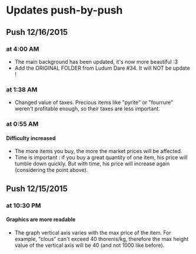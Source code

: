 # Updates push-by-push

## Push 12/16/2015

### at 4:00 AM
* The main background has been updated, it's now more beautiful :3
* Add the ORIGINAL FOLDER from Ludum Dare #34. It will NOT be update !

### at 1:38 AM
* Changed value of taxes. Precious items like "pyrite" or "fourrure" weren't profitable enough, so their taxes are less important.

### at 0:55 AM
#### Difficulty increased
* The more items you buy, the more the market prices will be affected.
* Time is important : if you buy a great quantity of one item, his price will tumble down quickly. But with time, his price will increase again (considering the point above).

## Push 12/15/2015

### at 10:30 PM
#### Graphics are more readable
* The graph vertical axis varies with the max price of the item. For example, "clous" can't exceed 40 thorenis/kg, therefore the max height value of the vertical axis will be 40 (and not 1000 like before).